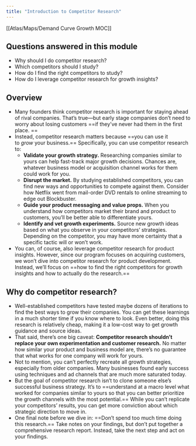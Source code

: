 ```yaml
---
title: "Introduction to Competitor Research"
---
```

[[Atlas/Maps/Demand Curve Growth MOC]]

## Questions answered in this module
-   Why should I do competitor research?
-   Which competitors should I study?
-   How do I find the right competitors to study?
-   How do I leverage competitor research for growth insights?

## Overview
- Many founders think competitor research is important for staying ahead of rival companies. That’s true—but early stage companies don’t need to worry about losing customers ==if they’ve never had them in the first place. ==
- Instead, competitor research matters because ==you can use it to _grow_ your business.== Specifically, you can use competitor research to:
	- **Validate your growth strategy.** Researching companies similar to yours can help fast-track major growth decisions. Chances are, whatever business model or acquisition channel works for them could work for you.
	- **Disrupt the market.** By studying established competitors, you can find new ways and opportunities to compete against them. Consider how Netflix went from mail-order DVD rentals to online streaming to edge out Blockbuster.
	- **Guide your product messaging and value props.** When you understand how competitors market their brand and product to customers, you’ll be better able to differentiate yours. 
	- **Identify and vet growth experiments.** Source new growth ideas based on what you observe in your competitors’ strategies. Depending on the competitor, you may have more certainty that a specific tactic will or won’t work.
- You can, of course, also leverage competitor research for product insights. However, since our program focuses on acquiring customers, we won’t dive into competitor research for product development. Instead, we’ll focus on ==how to find the right competitors for growth insights and how to actually do the research.==

## Why do competitor research?
- Well-established competitors have tested maybe dozens of iterations to find the best ways to grow their companies. You can get these learnings in a much shorter time if you know where to look. Even better, doing this research is relatively cheap, making it a low-cost way to get growth guidance and source ideas.
- That said, there’s one big caveat: **Competitor research shouldn’t replace your own experimentation and customer research.** No matter how similar your product and business model are, there’s no guarantee that what works for one company will work for yours.
- Not to mention, you can’t perfectly recreate all growth strategies, especially from older companies. Many businesses found early success using techniques and ad channels that are much more saturated today. 
- But the goal of competitor research isn’t to clone someone else’s successful business strategy. It’s to ==understand at a macro level what worked for companies similar to yours so that you can better prioritize the growth channels with the most potential.== While you can’t replicate your competitors’ results, you can get more conviction about which strategic direction to move in.
- One final note before we dive in: ==Don’t spend too much time doing this research.== Take notes on your findings, but don’t put together a comprehensive research report. Instead, take the next step and act on your findings.